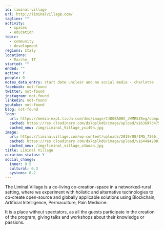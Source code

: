 ```yaml
---
id: liminal-village
url: http://liminalvillage.com/
tagline: ""
activity:
  - spaces
  - education
topic:
  - community
  - development
regions: Italy
locations:
  - Marche, IT
started: ""
ended: ""
active: Y
people: 0
notes_data_entry: start date unclear and no social media - charlotte
facebook: not-found
twitter: not-found
instagram: not-found
linkedin: not-found
youtube: not-found
blog: not-found
logo:
  url: https://media-exp1.licdn.com/dms/image/C4D0BAQHX_zWMR5ZSeg/company-logo_200_200/0/1619428882770?e=1641427200&v=beta&t=kZYLoI7dkK8FhtkgfuehLArMqIu1PhN9blU1mskXKxI
  cached: https://res.cloudinary.com/ds7qslkd0/image/upload/v1636973475/Ecosystem%20Mapping/Liminal_Village_yxi49h.jpg
  cached_new: /img/Liminal_Village_yxi49h.jpg
image:
  url: https://liminalvillage.com/wp-content/uploads/2019/08/IMG_7366.jpg
  cached: https://res.cloudinary.com/ds7qslkd0/image/upload/v1644942007/Ecosystem%20Mapping/liminal_village_o3uoan.jpg
  cached_new: /img/liminal_village_o3uoan.jpg
title: Liminal Village
curation_status: Y
social_change:
  inner: 0.5
  cultural: 0.3
  systems: 0.2
---
```


The Liminal Village is a co-living co-creation-space in a networked-rural setting, where we experiment with holistic and alternative technologies to co-create open-source and globally applicable solutions using Blockchain, Artificial Intelligence, Permaculture, Pain Medicine. 

It is a place without spectators, as all the guests participate in the creation of the program, giving talks and workshops about their knowledge or passions.
